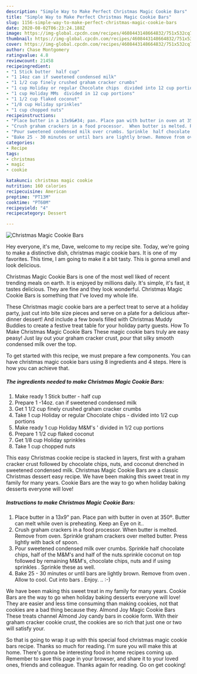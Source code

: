 ```yaml
---
description: "Simple Way to Make Perfect Christmas Magic Cookie Bars"
title: "Simple Way to Make Perfect Christmas Magic Cookie Bars"
slug: 1156-simple-way-to-make-perfect-christmas-magic-cookie-bars
date: 2020-08-02T06:23:24.188Z
image: https://img-global.cpcdn.com/recipes/4608443148664832/751x532cq70/christmas-magic-cookie-bars-recipe-main-photo.jpg
thumbnail: https://img-global.cpcdn.com/recipes/4608443148664832/751x532cq70/christmas-magic-cookie-bars-recipe-main-photo.jpg
cover: https://img-global.cpcdn.com/recipes/4608443148664832/751x532cq70/christmas-magic-cookie-bars-recipe-main-photo.jpg
author: Chase Montgomery
ratingvalue: 4.8
reviewcount: 21458
recipeingredient:
- "1 Stick butter  half cup"
- "1 14oz can if sweetened condensed milk"
- "1 1/2 cup finely crushed graham cracker crumbs"
- "1 cup Holiday or regular Chocolate chips  divided into 12 cup portions"
- "1 cup Holiday MMs  divided in 12 cup portions"
- "1 1/2 cup flaked coconut"
- "1/8 cup Holiday sprinkles"
- "1 cup chopped nuts"
recipeinstructions:
- "Place butter in a 13x9&#34; pan. Place pan with butter in oven at 350º. Butter can melt while oven is preheating. Keep an Eye on it.."
- "Crush graham crackers in a food processor.  When butter is melted. Remove from oven.  Sprinkle graham crackers over melted butter. Press lightly with back of spoon."
- "Pour sweetened condensed milk over crumbs. Sprinkle  half chocolate chips,  half of the M&amp;M&#39;s and half of the nuts.sprinkle coconut on top followed by remaining M&amp;M&#39;s, chocolate chips, nuts and if using sprinkles . Sprinkle these as well."
- "Bake 25 - 30 minutes or until bars are lightly brown. Remove from oven . Allow to cool.  Cut into bars . Enjoy. ..          :-)"
categories:
- Recipe
tags:
- christmas
- magic
- cookie

katakunci: christmas magic cookie 
nutrition: 160 calories
recipecuisine: American
preptime: "PT13M"
cooktime: "PT60M"
recipeyield: "4"
recipecategory: Dessert

---
```



![Christmas Magic Cookie Bars](https://img-global.cpcdn.com/recipes/4608443148664832/751x532cq70/christmas-magic-cookie-bars-recipe-main-photo.jpg)

Hey everyone, it's me, Dave, welcome to my recipe site. Today, we're going to make a distinctive dish, christmas magic cookie bars. It is one of my favorites. This time, I am going to make it a bit tasty. This is gonna smell and look delicious.

Christmas Magic Cookie Bars is one of the most well liked of recent trending meals on earth. It is enjoyed by millions daily. It's simple, it's fast, it tastes delicious. They are fine and they look wonderful. Christmas Magic Cookie Bars is something that I've loved my whole life.

These Christmas magic cookie bars are a perfect treat to serve at a holiday party, just cut into bite size pieces and serve on a plate for a delicious after-dinner dessert! And include a few bowls filled with Christmas Muddy Buddies to create a festive treat table for your holiday party guests. How To Make Christmas Magic Cookie Bars These magic cookie bars truly are easy peasy! Just lay out your graham cracker crust, pour that silky smooth condensed milk over the top.


To get started with this recipe, we must prepare a few components. You can have christmas magic cookie bars using 8 ingredients and 4 steps. Here is how you can achieve that.

<!--inarticleads1-->

##### The ingredients needed to make Christmas Magic Cookie Bars:

1. Make ready 1 Stick butter - half cup
1. Prepare 1 -14oz. can if sweetened condensed milk
1. Get 1 1/2 cup finely crushed graham cracker crumbs
1. Take 1 cup Holiday or regular Chocolate chips - divided into 1/2 cup portions
1. Make ready 1 cup Holiday M&amp;M&#39;s &#39; divided in 1/2 cup portions
1. Prepare 1 1/2 cup flaked coconut
1. Get 1/8 cup Holiday sprinkles
1. Take 1 cup chopped nuts


This easy Christmas cookie recipe is stacked in layers, first with a graham cracker crust followed by chocolate chips, nuts, and coconut drenched in sweetened condensed milk. Christmas Magic Cookie Bars are a classic Christmas dessert easy recipe. We have been making this sweet treat in my family for many years. Cookie Bars are the way to go when holiday baking desserts everyone will love! 

<!--inarticleads2-->

##### Instructions to make Christmas Magic Cookie Bars:

1. Place butter in a 13x9&#34; pan. Place pan with butter in oven at 350º. Butter can melt while oven is preheating. Keep an Eye on it..
1. Crush graham crackers in a food processor.  When butter is melted. Remove from oven.  Sprinkle graham crackers over melted butter. Press lightly with back of spoon.
1. Pour sweetened condensed milk over crumbs. Sprinkle  half chocolate chips,  half of the M&amp;M&#39;s and half of the nuts.sprinkle coconut on top followed by remaining M&amp;M&#39;s, chocolate chips, nuts and if using sprinkles . Sprinkle these as well.
1. Bake 25 - 30 minutes or until bars are lightly brown. Remove from oven . Allow to cool.  Cut into bars . Enjoy. ..          :-)


We have been making this sweet treat in my family for many years. Cookie Bars are the way to go when holiday baking desserts everyone will love! They are easier and less time consuming than making cookies, not that cookies are a bad thing because they. Almond Joy Magic Cookie Bars These treats channel Almond Joy candy bars in cookie form. With their graham cracker cookie crust, the cookies are so rich that just one or two will satisfy your. 

So that is going to wrap it up with this special food christmas magic cookie bars recipe. Thanks so much for reading. I'm sure you will make this at home. There's gonna be interesting food in home recipes coming up. Remember to save this page in your browser, and share it to your loved ones, friends and colleague. Thanks again for reading. Go on get cooking!
